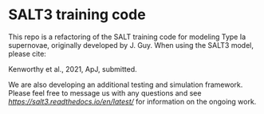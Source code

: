 SALT3 training code
===================

This repo is a refactoring of the SALT training code
for modeling Type Ia supernovae, originally developed by J. Guy.
When using the SALT3 model, please cite: 

Kenworthy et al., 2021, ApJ, submitted.

We are also developing an additional testing and simulation framework.
Please feel free to message us with any questions and see
<em>https://salt3.readthedocs.io/en/latest/</em> for
information on the ongoing work.
